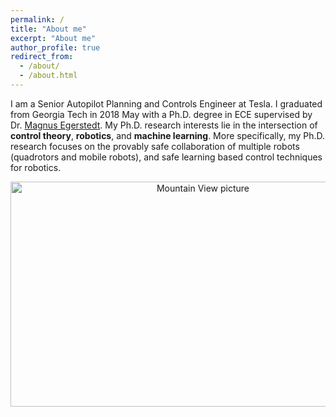 ```yaml
---
permalink: /
title: "About me"
excerpt: "About me"
author_profile: true
redirect_from: 
  - /about/
  - /about.html
---
```


I am a Senior Autopilot Planning and Controls Engineer at Tesla. I graduated from Georgia Tech in 2018 May with a Ph.D. degree in ECE supervised by Dr. [Magnus Egerstedt](http://magnus.ece.gatech.edu/index.html). My Ph.D. research interests lie in the intersection of <b>control theory</b>, <b>robotics</b>, and <b>machine learning</b>. More specifically, my Ph.D. research focuses on the provably safe collaboration of multiple robots (quadrotors and mobile robots), and safe learning based control techniques for robotics.


<center><img src="/images/web.JPG" alt="Mountain View picture" style="width:600px;height:360px;"></center>

